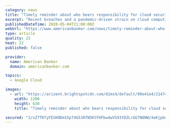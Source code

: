 ```yaml
---
category: news
title: "Timely reminder about who bears responsibility for cloud security"
excerpt: "Recent breaches and a pandemic-driven strain on cloud computing seemed to prompt a regulatory warning that banks, tech vendors and cloud hosts share an obligation to safeguard customer data — no matter where it resides."
publishedDateTime: 2020-05-04T21:00:00Z
webUrl: "https://www.americanbanker.com/news/timely-reminder-about-who-bears-responsibility-for-cloud-security"
type: article
quality: 22
heat: 22
published: false

provider:
  name: American Banker
  domain: americanbanker.com

topics:
  - Google Cloud

images:
  - url: "https://arizent.brightspotcdn.com/dims4/default/90e41e4/2147483647/strip/true/crop/4800x2520+0+344/resize/1200x630!/quality/90/?url=https%3A%2F%2Farizent.brightspotcdn.com%2F19%2Fce%2Fa4527ddb431d8af28059e0b5402d%2Fserver-farm-adobe.jpeg"
    width: 1200
    height: 630
    title: "Timely reminder about who bears responsibility for cloud security"

secured: "2/vZ7T07yFESKNDmIXpT4G538fW5KtFHFbwdwVS93tDZLrGG7N8NW/4aKjpb4uPV8kFDSkeCGx5RCT2Qftptfuy91jM2GA4gQMbNlNxH1CDynnrJ9RMmKrQh1kEJOmg95JIJzer4EavN9GyvAACnc1aOh2HtgzdslM5EBScOM+hbxSyi72ykKu+Di1cvJLYugzWR2UgsYVr5Pnregf1kCpioNjk++a9YL9zYVrRdwrsV7LGRdFFQT5Sas4H3DGNUFL1L9MWp1C9vR0lsADr12A1yy+Q+TvAzWFIXsNDegLZzGdVqyS5Lu9QRi1BkCvow;QOv3UN1J3T9GYG3xHcoQjw=="
---
```


